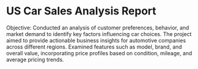 # US Car Sales Analysis Report

Objective: Conducted an analysis of customer preferences, behavior, and market demand to identify key factors influencing car choices. The project aimed to provide actionable business insights for automotive companies across different regions. Examined features such as model, brand, and overall value, incorporating price profiles based on condition, mileage, and average pricing trends.
